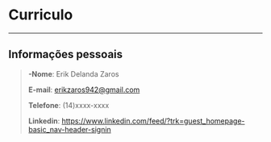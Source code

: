 # Curriculo
---

## Informações pessoais
>**-Nome**: Erik Delanda Zaros
>
>**E-mail**: erikzaros942@gmail.com
>
>**Telefone**: (14)xxxx-xxxx
>
>**Linkedin**: https://www.linkedin.com/feed/?trk=guest_homepage-basic_nav-header-signin


